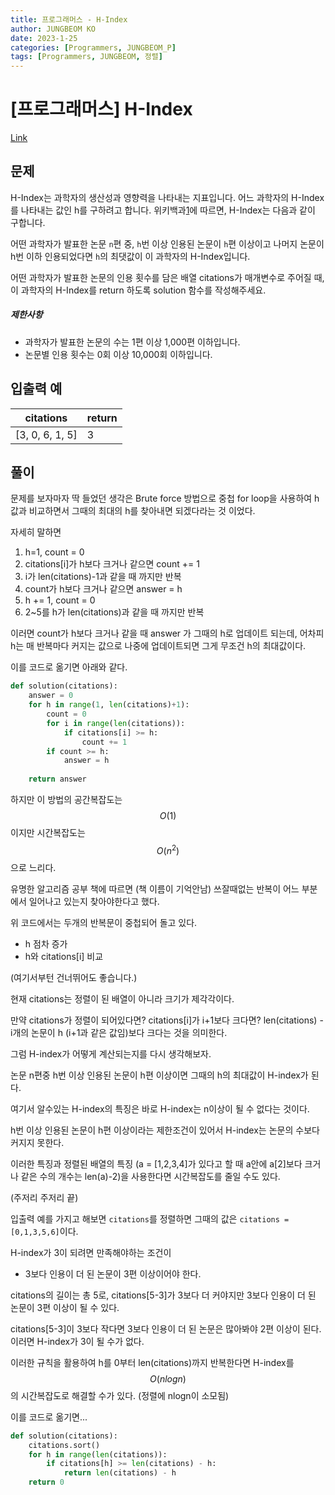 ```yaml
---
title: 프로그래머스 - H-Index
author: JUNGBEOM KO
date: 2023-1-25
categories: [Programmers, JUNGBEOM_P]
tags: [Programmers, JUNGBEOM, 정렬]
---
```


# [프로그래머스] H-Index

[Link](https://school.programmers.co.kr/learn/courses/30/lessons/42747)



## 문제

H-Index는 과학자의 생산성과 영향력을 나타내는 지표입니다. 어느 과학자의 H-Index를 나타내는 값인 h를 구하려고 합니다. 위키백과[1](https://school.programmers.co.kr/learn/courses/30/lessons/42747#fn1)에 따르면, H-Index는 다음과 같이 구합니다.

어떤 과학자가 발표한 논문 `n`편 중, `h`번 이상 인용된 논문이 `h`편 이상이고 나머지 논문이 h번 이하 인용되었다면 `h`의 최댓값이 이 과학자의 H-Index입니다.

어떤 과학자가 발표한 논문의 인용 횟수를 담은 배열 citations가 매개변수로 주어질 때, 이 과학자의 H-Index를 return 하도록 solution 함수를 작성해주세요.

##### 제한사항

- 과학자가 발표한 논문의 수는 1편 이상 1,000편 이하입니다.
- 논문별 인용 횟수는 0회 이상 10,000회 이하입니다.



## 입출력 예

| citations       | return |
| --------------- | ------ |
| [3, 0, 6, 1, 5] | 3      |



## 풀이

문제를 보자마자 딱 들었던 생각은 Brute force 방법으로 중첩 for loop을 사용하여 h값과 비교하면서 그때의 최대의 h를 찾아내면 되겠다라는 것 이었다.

자세히 말하면

1. h=1, count = 0
2. citations[i]가 h보다 크거나 같으면 count += 1
3. i가 len(citations)-1과 같을 때 까지만 반복
4. count가 h보다 크거나 같으면 answer = h
5. h += 1, count = 0
6. 2~5를 h가 len(citations)과 같을 때 까지만 반복

이러면 count가 h보다 크거나 같을 때 answer 가 그때의 h로 업데이트 되는데, 어차피 h는 매 반복마다 커지는 값으로 나중에 업데이트되면 그게 무조건 h의 최대값이다.

이를 코드로 옮기면 아래와 같다.

```python
def solution(citations):
    answer = 0
    for h in range(1, len(citations)+1):
        count = 0
        for i in range(len(citations)):
            if citations[i] >= h:
                count += 1
        if count >= h:
            answer = h
            
    return answer
```



하지만 이 방법의 공간복잡도는$$O(1)$$이지만 시간복잡도는 $$O(n^2)$$으로 느리다.

유명한 알고리즘 공부 책에 따르면 (책 이름이 기억안남) 쓰잘때없는 반복이 어느 부분에서 일어나고 있는지 찾아야한다고 했다.

위 코드에서는 두개의 반복문이 중첩되어 돌고 있다.

- h 점차 증가
- h와 citations[i] 비교



(여기서부턴 건너뛰어도 좋습니다.)

현재 citations는 정렬이 된 배열이 아니라 크기가 제각각이다.

만약 citations가 정렬이 되어있다면? citations[i]가 i+1보다 크다면? len(citations) - i개의 논문이 h (i+1과 같은 값임)보다 크다는 것을 의미한다.

그럼 H-index가 어떻게 계산되는지를 다시 생각해보자.

논문 n편중 h번 이상 인용된 논문이 h편 이상이면 그때의 h의 최대값이 H-index가 된다.

여기서 알수있는 H-index의 특징은 바로 H-index는 n이상이 될 수 없다는 것이다.

h번 이상 인용된 논문이 h편 이상이라는 제한조건이 있어서 H-index는 논문의 수보다 커지지 못한다.

이러한 특징과 정렬된 배열의 특징 (a = [1,2,3,4]가 있다고 할 때 a안에 a[2]보다 크거나 같은 수의 개수는 len(a)-2)을 사용한다면 시간복잡도를 줄일 수도 있다.

(주저리 주저리 끝)



입출력 예를 가지고 해보면 `citations`를 정렬하면 그때의 값은 `citations = [0,1,3,5,6]`이다.

H-index가 3이 되려면 만족해야하는 조건이

- 3보다 인용이 더 된 논문이 3편 이상이어야 한다.

citations의 길이는 총 5로, citations[5-3]가 3보다 더 커야지만 3보다 인용이 더 된 논문이 3편 이상이 될 수 있다.

citations[5-3]이 3보다 작다면 3보다 인용이 더 된 논문은 많아봐야 2편 이상이 된다. 이러면 H-index가 3이 될 수가 없다.

이러한 규칙을 활용하여 h를 0부터 len(citations)까지 반복한다면 H-index를 $$O(nlogn)$$의 시간복잡도로 해결할 수가 있다. (정렬에 nlogn이 소모됨)

이를 코드로 옮기면...

```python
def solution(citations):
    citations.sort()
    for h in range(len(citations)):
        if citations[h] >= len(citations) - h:
            return len(citations) - h
    return 0
```

